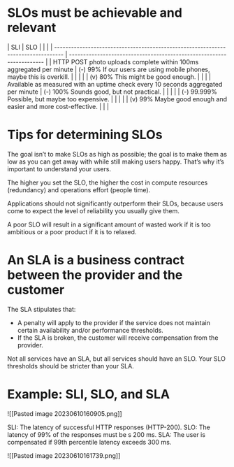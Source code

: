 # SLOs must be achievable and relevant

| SLI                                                                               | SLO                                                                   |     |     |
| --------------------------------------------------------------------------------- | --------------------------------------------------------------------- | 
| HTTP POST photo uploads complete within 100ms aggregated per minute               | (-) 99% If our users are using mobile phones, maybe this is overkill. |     |     |
|                                                                                   | (v) 80% This might be good enough.                                    |     |     |
| Available as measured with an uptime check every 10 seconds aggregated per minute | (-) 100% Sounds good, but not practical.                              |     |     |
|                                                                                   | (-) 99.999% Possible, but maybe too expensive.                        |     |     |
|                                                                                   | (v) 99% Maybe good enough and easier and more cost-effective.         |     |     |

# Tips for determining SLOs

The goal isn’t to make SLOs as high as possible; the goal is to make them as low as you can get away with while still making users happy. That’s why it’s important to understand your users.

The higher you set the SLO, the higher the cost in compute resources (redundancy) and operations effort (people time).

Applications should not significantly outperform their SLOs, because users come to expect the level of reliability you usually give them.

A poor SLO will result in a significant amount of wasted work if it is too ambitious or a poor product if it is to relaxed.

# An SLA is a business contract between the provider and the customer
The SLA stipulates that:
-  A penalty will apply to the provider if the service does not maintain certain availability and/or performance thresholds.
-  If the SLA is broken, the customer will receive compensation from the provider.

Not all services have an SLA, but all services should have an SLO.
Your SLO thresholds should be stricter than your SLA.

# Example: SLI, SLO, and SLA

![[Pasted image 20230610160905.png]]

SLI: The latency of successful HTTP responses (HTTP-200).
SLO: The latency of 99% of the responses must be s 200 ms.
SLA: The user is compensated if 99th percentile latency exceeds 300 ms.

![[Pasted image 20230610161739.png]]
